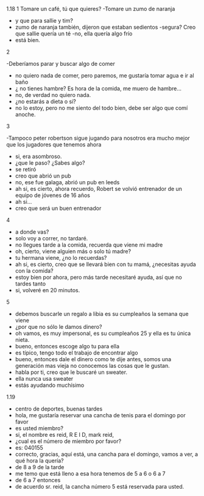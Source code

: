 1.18
1 
Tomare un café, tú que quieres? 
-Tomare un zumo de naranja
- y que para sallie y tim? 
- zumo de naranja también, dijeron que estaban sedientos
-segura? Creo que sallie quería un té
-no, ella quería algo frío 
- está bien. 

2

-Deberíamos parar y buscar algo de comer 
- no quiero nada de comer, pero paremos, me gustaría tomar agua e ir al baño 
- ¿ no tienes hambre? Es hora de la comida, me muero de hambre...
- no, de verdad no quiero nada.
- ¿no estarás a dieta o si?
- no lo estoy, pero no me siento del todo bien, debe ser algo que comí anoche.

3

-Tampoco peter robertson sigue jugando para nosotros era mucho mejor que los jugadores que tenemos ahora 
- si, era asombroso.
- ¿que le paso? ¿Sabes algo?
- se retiró
- creo que abrió un pub 
- no, ese fue galaga, abrió un pub en leeds 
- ah si, es cierto, ahora recuerdo, Robert se volvió entrenador de un equipo de jóvenes de 16 años
- ah si...
- creo que será un buen entrenador 

4

- a donde vas?
- solo voy a correr, no tardaré.
- no llegues tarde a la comida, recuerda que viene mi madre 
- oh, cierto, viene alguien más o solo tú madre?
- tu hermana viene, ¿no lo recuerdas? 
- ah si, es cierto, creo que se llevará bien con tu mamá, ¿necesitas ayuda con la comida?
- estoy bien por ahora, pero más tarde necesitaré ayuda, así que no tardes tanto
- si, volveré en 20 minutos.

5

- debemos buscarle un regalo a libia es su cumpleaños la semana que viene
- ¿por que no sólo le damos dinero? 
- oh vamos, es muy impersonal, es su cumpleaños 25 y ella es tu única nieta.
- bueno, entonces escoge algo tu para ella
- es típico, tengo todo el trabajo de encontrar algo
- bueno, entonces dale el dinero como te dije antes, somos una generación mas vieja no conocemos las cosas que le gustan.
- habla por ti, creo que le buscaré un sweater.
- ella nunca usa sweater
- estás ayudando muchísimo

1.19

- centro de deportes, buenas tardes
- hola, me gustaría reservar una cancha de tenis para el domingo por favor
- es usted miembro? 
- si, el nombre es reid, R E I D, mark reid, 
- ¿cual es el número de miembro por favor?
- es: 040155 
- correcto, gracias, aquí está, una cancha para el domingo, vamos a ver, a qué hora la quería? 
- de 8 a 9 de la tarde
- me temo que está lleno a esa hora tenemos de 5 a 6 o 6 a 7 
- de 6 a 7 entonces
-  de acuerdo sr. reid, la cancha número 5 está reservada para usted. 
